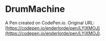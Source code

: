 # DrumMachine

A Pen created on CodePen.io. Original URL: [https://codepen.io/enderlorde/pen/LYjXMOJ](https://codepen.io/enderlorde/pen/LYjXMOJ).


